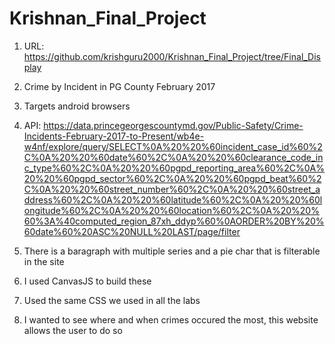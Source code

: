 # Krishnan_Final_Project

1. URL: https://github.com/krishguru2000/Krishnan_Final_Project/tree/Final_Display 
2. Crime by Incident in PG County February 2017
3. Targets android browsers

4. API: https://data.princegeorgescountymd.gov/Public-Safety/Crime-Incidents-February-2017-to-Present/wb4e-w4nf/explore/query/SELECT%0A%20%20%60incident_case_id%60%2C%0A%20%20%60date%60%2C%0A%20%20%60clearance_code_inc_type%60%2C%0A%20%20%60pgpd_reporting_area%60%2C%0A%20%20%60pgpd_sector%60%2C%0A%20%20%60pgpd_beat%60%2C%0A%20%20%60street_number%60%2C%0A%20%20%60street_address%60%2C%0A%20%20%60latitude%60%2C%0A%20%20%60longitude%60%2C%0A%20%20%60location%60%2C%0A%20%20%60%3A%40computed_region_87xh_ddyp%60%0AORDER%20BY%20%60date%60%20ASC%20NULL%20LAST/page/filter
5. There is a baragraph with multiple series and a pie char that is filterable in the site
6. I used CanvasJS to build these
7. Used the same CSS we used in all the labs
8. I wanted to see where and when crimes occured the most, this website allows the user to do so